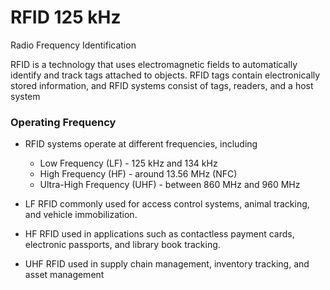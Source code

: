 # RFID 125 kHz

Radio Frequency Identification

RFID is a technology that uses electromagnetic fields to automatically identify and track tags attached to objects. RFID tags contain electronically stored information, and RFID systems consist of tags, readers, and a host system

### Operating Frequency

- RFID systems operate at different frequencies, including 
	- Low Frequency (LF) - 125 kHz and 134 kHz
	- High Frequency (HF) - around 13.56 MHz (NFC)
	- Ultra-High Frequency (UHF) - between 860 MHz and 960 MHz

- LF RFID commonly used for access control systems, animal tracking, and vehicle immobilization.
- HF RFID used in applications such as contactless payment cards, electronic passports, and library book tracking.
- UHF RFID used in supply chain management, inventory tracking, and asset management